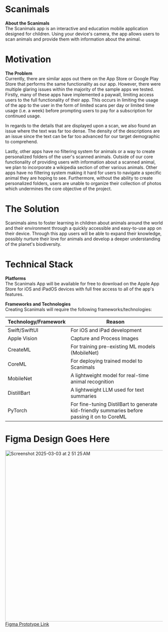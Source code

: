 # Scanimals
**About the Scanimals** <br/>
The Scanimals app is an interactive and education mobile application designed for children. Using your device's camera, the app allows users to scan animals and provide them with information about the animal.

# Motivation
**The Problem** <br/>
Currently, there are similar apps out there on the App Store or Google Play Store that performs the same functionality as our app. However, there were multiple glaring issues within the majority of the sample apps we tested. Firstly, many of these apps have implemented a paywall, limiting access users to the full functionality of their app. This occurs in limiting the usage of the app to the user in the form of limited scans per day or limited time usage (i.e. a week) before prompting users to pay for a subscription for continued usage. 

In regards to the details that are displayed upon a scan, we also found an issue where the text was far too dense. The density of the descriptions are an issue since the text can be far too advanced for our target demographic to comprehend. 

Lastly, other apps have no filtering system for animals or a way to create personalized folders of the user's scanned animals. Outside of our core functionality of providing users with information about a scanned animal, we plan to incorporate a wikipedia section of other various animals. Other apps have no filtering system making it hard for users to navigate a specific animal they are hoping to see. Furthermore, without the ability to create personalized folders, users are unable to organize their collection of photos which undermines the core objective of the project.

# The Solution
Scanimals aims to foster learning in children about animals around the world and their environment through a quickly accessible and easy-to-use app on their device. Through this app users will be able to expand their knowledge, possibly nurture their love for animals and develop a deeper understanding of the planet's biodiversity.

# Technical Stack
**Platforms** <br/>
The Scanimals App will be available for free to download on the Apple App Store for iOS and iPadOS devices with full free access to all of the app's features.

**Frameworks and Technologies** <br/>
Creating Scanimals will require the following frameworks/technologies:

| Technology/Framework                     | Reason                                           |
|-------------------------|------------------------------------------------|
| Swift/SwiftUI    | For iOS and iPad development                                        |
| Apple Vision   | Capture and Process Images |
| CreateML   | For training pre-existing ML models (MobileNet) |
| CoreML   | For deploying trained model to Scanimals |
| MobileNet   | A lightweight model for real-time animal recognition |
| DistillBart   | A lightweight LLM used for text summaries |
| PyTorch   | For fine-tuning DistilBart to generate kid-friendly summaries before passing it on to CoreML |
# Figma Design Goes Here
<img width="546" alt="Screenshot 2025-03-03 at 2 51 25 AM" src="https://github.com/user-attachments/assets/ed4d2b89-a1aa-4554-94c0-43c027c47c03" /> <br/>
[Figma Prototype Link](https://www.figma.com/proto/OGS4zwWZQ2sKZuKfFR3UzZ/Scanimal?node-id=1-3&p=f&t=Dhormxor4JGluUcQ-1&scaling=scale-down&content-scaling=fixed&page-id=0%3A1&starting-point-node-id=1%3A3)
